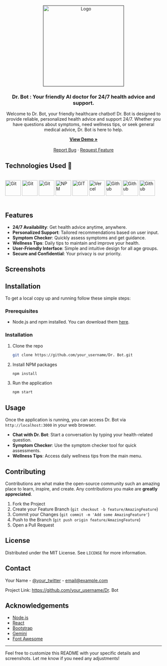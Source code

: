 <br />
<div align="center">
  <a href="" alt='logo' >
    <img src="" alt="Logo" width="260">
  </a>

  <h3 align="center">Dr. Bot : Your friendly AI doctor for 24/7 health advice and support.</h3>
<div align="center">

  <p align="center">
Welcome to Dr. Bot, your friendly healthcare chatbot! Dr. Bot is designed to provide reliable, personalized health advice and support 24/7. Whether you have questions about symptoms, need wellness tips, or seek general medical advice, Dr. Bot is here to help.
  </p>
</div>
    <a href=""><strong>View Demo »</strong></a>
    <br />
    <br />
    <a href="https://github.com/Dhvanitmonpara/ai-health-assistant/issues">Report Bug</a>
    ·
    <a href="https://github.com/Dhvanitmonpara/ai-health-assistant/issues">Request Feature</a>
  </p>
</div>

## Technologies Used 🚀

<br />

<div>
	<img height="50" src="https://img.shields.io/badge/node.js-6DA55F?style=for-the-badge&logo=node.js&logoColor=white" alt="Git" title="Git" /> 
  <img height="50" src="https://img.shields.io/badge/tailwindcss-%2338B2AC.svg?style=for-the-badge&logo=tailwind-css&logoColor=white" alt="Git" title="Git" /> 
  <img height="50" src="https://img.shields.io/badge/javascript-%23323330.svg?style=for-the-badge&logo=javascript&logoColor=%23F7DF1E" alt="Git" title="Git" /> 
  <img height="50" src="https://img.shields.io/badge/NPM-%23CB3837.svg?style=for-the-badge&logo=npm&logoColor=white" alt="NPM" title="NPM" /> 
  <img height="50" src="https://img.shields.io/badge/git-%23F05033.svg?style=for-the-badge&logo=git&logoColor=white" alt="GIT" title="GIT" /> 
  <img height="50" src="https://img.shields.io/badge/vercel-%23000000.svg?style=for-the-badge&logo=vercel&logoColor=white" alt="Vercel" title="Vercel" /> 
  <img height="50" src="https://img.shields.io/badge/github-%23121011.svg?style=for-the-badge&logo=github&logoColor=white" alt="Github" title="Github" /> 
  <img height="50" src="https://img.shields.io/badge/react-%2320232a.svg?style=for-the-badge&logo=react&logoColor=%2361DAFB" alt="Github" title="Github" /> 
  <img height="50" src="https://img.shields.io/badge/daisyui-5A0EF8?style=for-the-badge&logo=daisyui&logoColor=white" alt="Github" title="Github" /> 
	</div>

<br />


## Features

- **24/7 Availability**: Get health advice anytime, anywhere.
- **Personalized Support**: Tailored recommendations based on user input.
- **Symptom Checker**: Quickly assess symptoms and get guidance.
- **Wellness Tips**: Daily tips to maintain and improve your health.
- **User-Friendly Interface**: Simple and intuitive design for all age groups.
- **Secure and Confidential**: Your privacy is our priority.

## Screenshots



## Installation

To get a local copy up and running follow these simple steps:

### Prerequisites

- Node.js and npm installed. You can download them <a href="https://nodejs.org/" target="_blank">here</a>.

### Installation

1. Clone the repo
   ```sh
   git clone https://github.com/your_username/Dr. Bot.git
   ```
2. Install NPM packages
   ```sh
   npm install
   ```
3. Run the application
   ```sh
   npm start
   ```

## Usage

Once the application is running, you can access Dr. Bot via `http://localhost:3000` in your web browser.

- **Chat with Dr. Bot**: Start a conversation by typing your health-related question.
- **Symptom Checker**: Use the symptom checker tool for quick assessments.
- **Wellness Tips**: Access daily wellness tips from the main menu.

## Contributing

Contributions are what make the open-source community such an amazing place to learn, inspire, and create. Any contributions you make are **greatly appreciated**.

1. Fork the Project
2. Create your Feature Branch (`git checkout -b feature/AmazingFeature`)
3. Commit your Changes (`git commit -m 'Add some AmazingFeature'`)
4. Push to the Branch (`git push origin feature/AmazingFeature`)
5. Open a Pull Request

## License

Distributed under the MIT License. See `LICENSE` for more information.

## Contact

Your Name - [@your_twitter](https://twitter.com/your_twitter) - email@example.com

Project Link: <a href="https://github.com/your_username/Dr. Bot" target="_blank">https://github.com/your_username/Dr. Bot</a>

## Acknowledgements

- <a href="https://nodejs.org/" target="_blank">Node.js</a>
- <a href="https://reactjs.org/" target="_blank">React</a>
- <a href="https://getbootstrap.com/" target="_blank">Bootstrap</a>
- <a href="https://www.openai.com/" target="_blank">Gemini</a>
- <a href="https://fontawesome.com/" target="_blank">Font Awesome</a>

---

Feel free to customize this README with your specific details and screenshots. Let me know if you need any adjustments!

